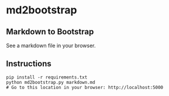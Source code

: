 md2bootstrap
============

## Markdown to Bootstrap

See a markdown file in your browser.

## Instructions

    pip install -r requirements.txt
    python md2bootstrap.py markdown.md
    # Go to this location in your browser: http://localhost:5000

